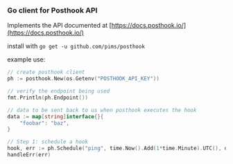### Go client for Posthook API

Implements the API documented at [https://docs.posthook.io/](https://docs.posthook.io/)

install with `go get -u github.com/pims/posthook`

example use:

```go
// create posthook client
ph := posthook.New(os.Getenv("POSTHOOK_API_KEY"))

// verify the endpoint being used
fmt.Println(ph.Endpoint())

// data to be sent back to us when posthook executes the hook
data := map[string]interface{}{
    "foobar": "baz",
}

// Step 1: schedule a hook
hook, err := ph.Schedule("ping", time.Now().Add(1*time.Minute).UTC(), data)
handleErr(err)
```